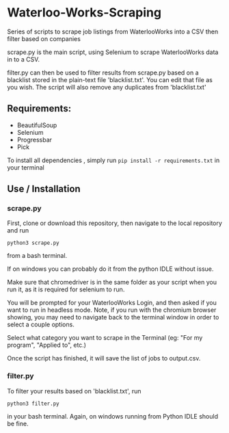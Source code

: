 # Waterloo-Works-Scraping
 
Series of scripts to scrape job listings from WaterlooWorks into a CSV then filter based on companies

scrape.py is the main script, using Selenium to scrape WaterlooWorks data in to a CSV. 

filter.py can then be used to filter results from scrape.py based on a blacklist stored in the plain-text file 'blacklist.txt'. You can edit that file as you wish. The script will also remove any duplicates from 'blacklist.txt'

## Requirements:

- BeautifulSoup
- Selenium
- Progressbar
- Pick

To install all dependencies , simply run 
```pip install -r requirements.txt```
in your  terminal

## Use / Installation

### scrape.py

First, clone or download this repository, then navigate to the local repository and run 

```python3 scrape.py```

from a bash terminal.

If on windows you can probably do it from the python IDLE without issue.

Make sure that chromedriver is in the same folder as your script when you run it, as it is required for selenium to run. 

You will be prompted for your WaterlooWorks Login, and then asked if you want to run in headless mode. Note, if you run with the chromium browser showing, you may need to navigate back to the terminal window in order to select a couple options.

Select what category you want to scrape in the Terminal (eg: "For my program", "Applied to", etc.)

Once the script has finished, it will save the list of jobs to output.csv.

### filter.py

To filter your results based on 'blacklist.txt', run 

```python3 filter.py```

in your bash terminal. Again, on windows running from Python IDLE should be fine.


